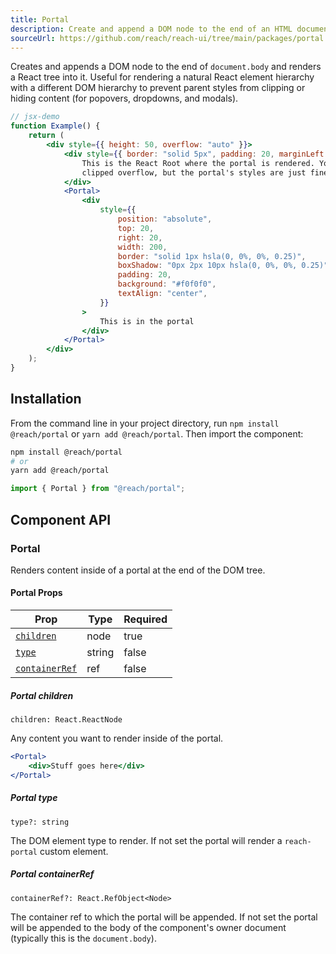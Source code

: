 ```yaml
---
title: Portal
description: Create and append a DOM node to the end of an HTML document and render a React tree into it
sourceUrl: https://github.com/reach/reach-ui/tree/main/packages/portal
---
```


Creates and appends a DOM node to the end of `document.body` and renders a React tree into it. Useful for rendering a natural React element hierarchy with a different DOM hierarchy to prevent parent styles from clipping or hiding content (for popovers, dropdowns, and modals).

```jsx
// jsx-demo
function Example() {
	return (
		<div style={{ height: 50, overflow: "auto" }}>
			<div style={{ border: "solid 5px", padding: 20, marginLeft: 170 }}>
				This is the React Root where the portal is rendered. You can see it has
				clipped overflow, but the portal's styles are just fine.
			</div>
			<Portal>
				<div
					style={{
						position: "absolute",
						top: 20,
						right: 20,
						width: 200,
						border: "solid 1px hsla(0, 0%, 0%, 0.25)",
						boxShadow: "0px 2px 10px hsla(0, 0%, 0%, 0.25)",
						padding: 20,
						background: "#f0f0f0",
						textAlign: "center",
					}}
				>
					This is in the portal
				</div>
			</Portal>
		</div>
	);
}
```

## Installation

From the command line in your project directory, run `npm install @reach/portal` or `yarn add @reach/portal`. Then import the component:

```bash
npm install @reach/portal
# or
yarn add @reach/portal
```

```js
import { Portal } from "@reach/portal";
```

## Component API

### Portal

Renders content inside of a portal at the end of the DOM tree.

#### Portal Props

| Prop                            | Type   | Required |
| ------------------------------- | ------ | -------- |
| [`children`](#children)         | node   | true     |
| [`type`](#type)                 | string | false    |
| [`containerRef`](#containerRef) | ref    | false    |

##### Portal children

`children: React.ReactNode`

Any content you want to render inside of the portal.

```jsx
<Portal>
	<div>Stuff goes here</div>
</Portal>
```

##### Portal type

`type?: string`

The DOM element type to render. If not set the portal will render a
`reach-portal` custom element.

##### Portal containerRef

`containerRef?: React.RefObject<Node>`

The container ref to which the portal will be appended. If not set the portal
will be appended to the body of the component's owner document (typically this
is the `document.body`).
